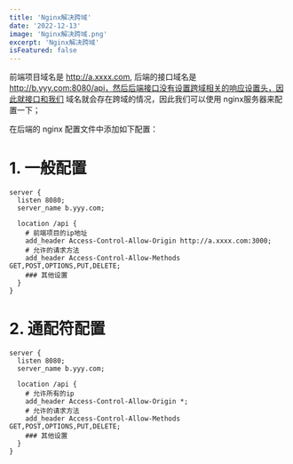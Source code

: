 ```yaml
---
title: 'Nginx解决跨域'
date: '2022-12-13'
image: 'Nginx解决跨域.png'
excerpt: 'Nginx解决跨域'
isFeatured: false
---
```



前端项目域名是 http://a.xxxx.com, 后端的接口域名是 http://b.yyy.com:8080/api，然后后端接口没有设置跨域相关的响应设置头，因此就接口和我们
域名就会存在跨域的情况，因此我们可以使用 nginx服务器来配置一下；

在后端的 nginx 配置文件中添加如下配置：

# 1. 一般配置

```nginx
server {
  listen 8080;
  server_name b.yyy.com;
  
  location /api {
    # 前端项目的ip地址
    add_header Access-Control-Allow-Origin http://a.xxxx.com:3000;
    # 允许的请求方法
    add_header Access-Control-Allow-Methods GET,POST,OPTIONS,PUT,DELETE;
    ### 其他设置
  }
}
```

# 2. 通配符配置

```nginx
server {
  listen 8080;
  server_name b.yyy.com;
  
  location /api {
    # 允许所有的ip
    add_header Access-Control-Allow-Origin *;
    # 允许的请求方法
    add_header Access-Control-Allow-Methods GET,POST,OPTIONS,PUT,DELETE;
    ### 其他设置
  }
}
```